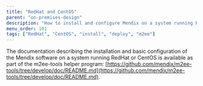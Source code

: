 ```yaml
---
title: "RedHat and CentOS"
parent: "on-premises-design"
description: "How to install and configure Mendix on a system running RedHat or CentOS"
menu_order: 101
tags: ["RedHat", "CentOS", "install", "deploy", "m2ee"]
---
```


The documentation describing the installation and basic configuration of the Mendix software on a system running RedHat or CentOS is available as part of the m2ee-tools helper program: [https://github.com/mendix/m2ee-tools/tree/develop/doc/README.md](https://github.com/mendix/m2ee-tools/tree/develop/doc/README.md).
